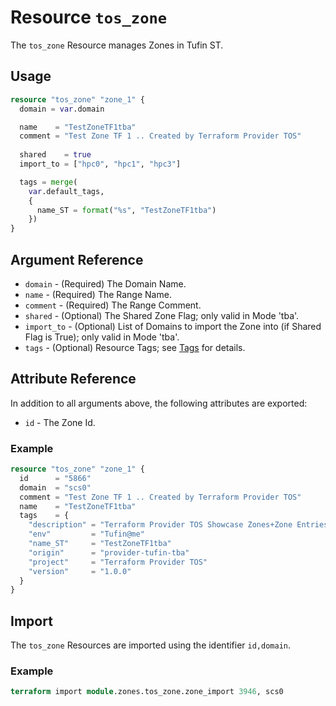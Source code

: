 # Resource `tos_zone`

The `tos_zone` Resource manages Zones in Tufin ST.

## Usage

```terraform
resource "tos_zone" "zone_1" {
  domain = var.domain

  name    = "TestZoneTF1tba"
  comment = "Test Zone TF 1 .. Created by Terraform Provider TOS"
  
  shared    = true
  import_to = ["hpc0", "hpc1", "hpc3"]

  tags = merge(
    var.default_tags,
    {
      name_ST = format("%s", "TestZoneTF1tba")
    })
}
```

## Argument Reference

* `domain` - (Required) The Domain Name.
* `name` - (Required) The Range Name.
* `comment` - (Required) The Range Comment.
* `shared` - (Optional) The Shared Zone Flag; only valid in Mode 'tba'.
* `import_to` - (Optional) List of Domains to import the Zone into (if Shared Flag is True); only valid in Mode 'tba'.
* `tags` - (Optional) Resource Tags; see [Tags](tag.md) for details.

## Attribute Reference

In addition to all arguments above, the following attributes are exported:

* `id` - The Zone Id.

### Example

```terraform
resource "tos_zone" "zone_1" {
  id      = "5866"
  domain  = "scs0"
  comment = "Test Zone TF 1 .. Created by Terraform Provider TOS"
  name    = "TestZoneTF1tba"
  tags    = {
    "description" = "Terraform Provider TOS Showcase Zones+Zone Entries"
    "env"         = "Tufin@me"
    "name_ST"     = "TestZoneTF1tba"
    "origin"      = "provider-tufin-tba"
    "project"     = "Terraform Provider TOS"
    "version"     = "1.0.0"
  }
}
```

## Import

The `tos_zone` Resources are imported using the identifier `id,domain`.

### Example

```terraform
terraform import module.zones.tos_zone.zone_import 3946, scs0
```
